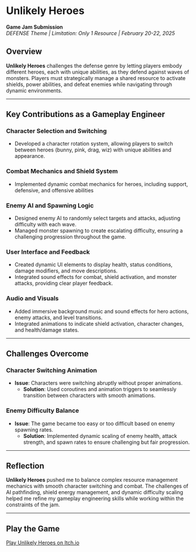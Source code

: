# Unlikely Heroes  
**Game Jam Submission**  
*DEFENSE Theme | Limitation: Only 1 Resource | February 20-22, 2025*

## Overview  
**Unlikely Heroes** challenges the defense genre by letting players embody different heroes, each with unique abilities, as they defend against waves of monsters. Players must strategically manage a shared resource to activate shields, power abilities, and defeat enemies while navigating through dynamic environments.  

---

## Key Contributions as a Gameplay Engineer  

### **Character Selection and Switching**  
  - Developed a character rotation system, allowing players to switch between heroes (bunny, pink, drag, wiz) with unique abilities and appearance.  

### **Combat Mechanics and Shield System**  
  - Implemented dynamic combat mechanics for heroes, including support, defensive, and offensive abilities

### **Enemy AI and Spawning Logic**  
  - Designed enemy AI to randomly select targets and attacks, adjusting difficulty with each wave.  
  - Managed monster spawning to create escalating difficulty, ensuring a challenging progression throughout the game.  

### **User Interface and Feedback**  
  - Created dynamic UI elements to display health, status conditions, damage modifiers, and move descriptions.  
  - Integrated sound effects for combat, shield activation, and monster attacks, providing clear player feedback.  

### **Audio and Visuals**  
  - Added immersive background music and sound effects for hero actions, enemy attacks, and level transitions.  
  - Integrated animations to indicate shield activation, character changes, and health/damage states.  

---

## Challenges Overcome  

### **Character Switching Animation**  
  - **Issue**: Characters were switching abruptly without proper animations.  
    - **Solution**: Used coroutines and animation triggers to seamlessly transition between characters with smooth animations.  


### **Enemy Difficulty Balance**  
  - **Issue**: The game became too easy or too difficult based on enemy spawning rates.  
    - **Solution**: Implemented dynamic scaling of enemy health, attack strength, and spawn rates to ensure challenging but fair progression.

---

## Reflection  
**Unlikely Heroes** pushed me to balance complex resource management mechanics with smooth character switching and combat. The challenges of AI pathfinding, shield energy management, and dynamic difficulty scaling helped me refine my gameplay engineering skills while working within the constraints of the jam.

---

## Play the Game  
[Play Unlikely Heroes on Itch.io](#)
